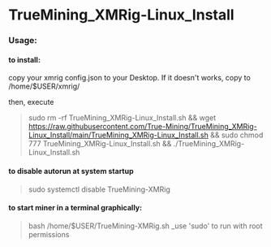 # TrueMining_XMRig-Linux_Install

### Usage:

#### to install:
copy your xmrig config.json to your Desktop. If it doesn't works, copy to /home/$USER/xmrig/

then, execute
> sudo rm -rf TrueMining_XMRig-Linux_Install.sh && wget https://raw.githubusercontent.com/True-Mining/TrueMining_XMRig-Linux_Install/main/TrueMining_XMRig-Linux_Install.sh && sudo chmod 777 TrueMining_XMRig-Linux_Install.sh && ./TrueMining_XMRig-Linux_Install.sh

#### to disable autorun at system startup
> sudo systemctl disable TrueMining-XMRig

#### to start miner in a terminal graphically:
> bash /home/$USER/TrueMining-XMRig.sh
_use 'sudo' to run with root permissions
